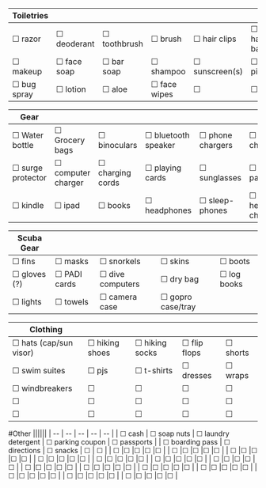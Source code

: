 |Toiletries||||||
| -- | -- | -- | -- | -- | -- |
| ☐ razor  |  ☐ deoderant | ☐ toothbrush | ☐ brush | ☐ hair clips | ☐ hair bands |
| ☐ makeup | ☐ face soap | ☐ bar soap | ☐ shampoo |  ☐ sunscreen(s) | ☐ pills  |
| ☐ bug spray | ☐ lotion | ☐ aloe | ☐ face wipes  |☐ |☐ |

|Gear||||||
| -- | -- | -- | -- | -- | -- |
| ☐ Water bottle | ☐ Grocery bags | ☐ binoculars | ☐ bluetooth speaker | ☐ phone chargers | ☐ camera chargers |
| ☐ surge protector | ☐ computer charger | ☐ charging cords |  ☐ playing cards | ☐ sunglasses | ☐ battery pack |
| ☐ kindle | ☐ ipad |  ☐ books | ☐ headphones | ☐ sleep-phones | ☐ headphone charger(s) | 

|Scuba Gear|||||
| -- | -- | -- | -- | -- |
| ☐ fins | ☐ masks | ☐ snorkels | ☐ skins | ☐ boots |
| ☐ gloves (?) | ☐ PADI cards | ☐ dive computers | ☐ dry bag | ☐ log books |
| ☐ lights | ☐ towels | ☐ camera case | ☐ gopro case/tray |

|Clothing|||||
| -- | -- | -- | -- | -- |
| ☐ hats (cap/sun visor) | ☐ hiking shoes | ☐ hiking socks | ☐ flip flops | ☐ shorts |
| ☐ swim suites | ☐ pjs | ☐ t-shirts | ☐ dresses | ☐ wraps |
| ☐ windbreakers |☐ |☐ |☐ |☐  |
| ☐ |☐ |☐ |☐ |☐  |
| ☐ |☐ |☐ |☐ |☐  |

#Other
||||||
| -- | -- | -- | -- | -- |
| ☐ cash | ☐ soap nuts | ☐ laundry detergent | ☐ parking coupon | ☐ passports |
| ☐ boarding pass | ☐ directions | ☐ snacks | ☐ | ☐  |
| ☐ |☐ |☐ |☐ |☐  |
| ☐ |☐ |☐ |☐ |☐  |
| ☐ |☐ |☐ |☐ |☐  |
| ☐ |☐ |☐ |☐ |☐  |
| ☐ |☐ |☐ |☐ |☐  |
| ☐ |☐ |☐ |☐ |☐  |
| ☐ |☐ |☐ |☐ |☐  |
| ☐ |☐ |☐ |☐ |☐  |
| ☐ |☐ |☐ |☐ |☐  |
| ☐ |☐ |☐ |☐ |☐  |
| ☐ |☐ |☐ |☐ |☐  |
| ☐ |☐ |☐ |☐ |☐  |
| ☐ |☐ |☐ |☐ |☐  |
| ☐ |☐ |☐ |☐ |☐  |
